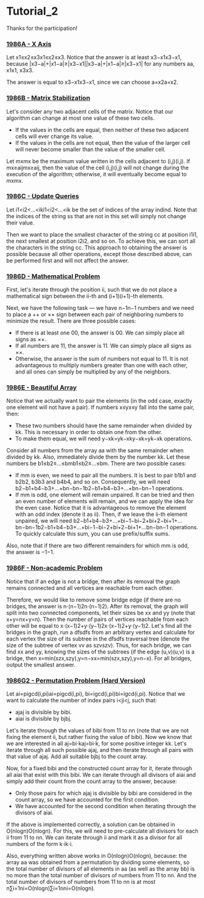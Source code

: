 # Tutorial_2

Thanks for the participation!

 
### [1986A - X Axis](../problems/A._X_Axis.md "Codeforces Round 954 (Div. 3)")

Let x1≤x2≤x3x1≤x2≤x3. Notice that the answer is at least x3−x1x3−x1, because |x3−a|+|x1−a|≥|x3−x1||x3−a|+|x1−a|≥|x3−x1| for any numbers aa, x1x1, x3x3.

The answer is equal to x3−x1x3−x1, since we can choose a=x2a=x2.

 
### [1986B - Matrix Stabilization](../problems/B._Matrix_Stabilization.md "Codeforces Round 954 (Div. 3)")

Let's consider any two adjacent cells of the matrix. Notice that our algorithm can change at most one value of these two cells.

* If the values in the cells are equal, then neither of these two adjacent cells will ever change its value.
* If the values in the cells are not equal, then the value of the larger cell will never become smaller than the value of the smaller cell.

Let mxmx be the maximum value written in the cells adjacent to (i,j)(i,j). If mx≥aijmx≥aij, then the value of the cell (i,j)(i,j) will not change during the execution of the algorithm; otherwise, it will eventually become equal to mxmx.

 
### [1986C - Update Queries](../problems/C._Update_Queries.md "Codeforces Round 954 (Div. 3)")

Let i1<i2<…<iki1<i2<…<ik be the set of indices of the array indind. Note that the indices of the string ss that are not in this set will simply not change their value.

Then we want to place the smallest character of the string cc at position i1i1, the next smallest at position i2i2, and so on. To achieve this, we can sort all the characters in the string cc. This approach to obtaining the answer is possible because all other operations, except those described above, can be performed first and will not affect the answer.

 
### [1986D - Mathematical Problem](../problems/D._Mathematical_Problem.md "Codeforces Round 954 (Div. 3)")

First, let's iterate through the position ii, such that we do not place a mathematical sign between the ii-th and (i+1)(i+1)-th elements.

Next, we have the following task — we have n−1n−1 numbers and we need to place a ++ or ×× sign between each pair of neighboring numbers to minimize the result. There are three possible cases:

* If there is at least one 00, the answer is 00. We can simply place all signs as ××.
* If all numbers are 11, the answer is 11. We can simply place all signs as ××.
* Otherwise, the answer is the sum of numbers not equal to 11. It is not advantageous to multiply numbers greater than one with each other, and all ones can simply be multiplied by any of the neighbors.
 
### [1986E - Beautiful Array](../problems/E._Beautiful_Array.md "Codeforces Round 954 (Div. 3)")

Notice that we actually want to pair the elements (in the odd case, exactly one element will not have a pair). If numbers x≤yx≤y fall into the same pair, then:

* These two numbers should have the same remainder when divided by kk. This is necessary in order to obtain one from the other.
* To make them equal, we will need y−xk=yk−xky−xk=yk−xk operations.

Consider all numbers from the array aa with the same remainder when divided by kk. Also, immediately divide them by the number kk. Let these numbers be b1≤b2≤…≤bmb1≤b2≤…≤bm. There are two possible cases:

* If mm is even, we need to pair all the numbers. It is best to pair b1b1 and b2b2, b3b3 and b4b4, and so on. Consequently, we will need b2−b1+b4−b3+…+bn−bn−1b2−b1+b4−b3+…+bn−bn−1 operations.
* If mm is odd, one element will remain unpaired. It can be tried and then an even number of elements will remain, and we can apply the idea for the even case. Notice that it is advantageous to remove the element with an odd index (denote it as ii). Then, if we leave the ii-th element unpaired, we will need b2−b1+b4−b3+…+bi−1−bi−2+bi+2−bi+1+…bn−bn−1b2−b1+b4−b3+…+bi−1−bi−2+bi+2−bi+1+…bn−bn−1 operations. To quickly calculate this sum, you can use prefix/suffix sums.

Also, note that if there are two different remainders for which mm is odd, the answer is −1−1.

 
### [1986F - Non-academic Problem](../problems/F._Non-academic_Problem.md "Codeforces Round 954 (Div. 3)")

Notice that if an edge is not a bridge, then after its removal the graph remains connected and all vertices are reachable from each other.

Therefore, we would like to remove some bridge edge (if there are no bridges, the answer is n⋅(n−1)2n⋅(n−1)2). After its removal, the graph will split into two connected components, let their sizes be xx and yy (note that x+y=nx+y=n). Then the number of pairs of vertices reachable from each other will be equal to x⋅(x−1)2+y⋅(y−1)2x⋅(x−1)2+y⋅(y−1)2. Let's find all the bridges in the graph, run a dfsdfs from an arbitrary vertex and calculate for each vertex the size of its subtree in the dfsdfs traversal tree (denote the size of the subtree of vertex vv as szvszv). Thus, for each bridge, we can find xx and yy, knowing the sizes of the subtrees (if the edge (u,v)(u,v) is a bridge, then x=min(szx,szy),y=n−xx=min(szx,szy),y=n−x). For all bridges, output the smallest answer.

 
### [1986G2 - Permutation Problem (Hard Version)](../problems/G2._Permutation_Problem_(Hard_Version).md "Codeforces Round 954 (Div. 3)")

Let ai=pigcd(i,pi)ai=pigcd(i,pi), bi=igcd(i,pi)bi=igcd(i,pi). Notice that we want to calculate the number of index pairs i<ji<j, such that:

* ajaj is divisible by bibi.
* aiai is divisible by bjbj.

Let's iterate through the values of bibi from 11 to nn (note that we are not fixing the element ii, but rather fixing the value of bibi). Now we know that we are interested in all aj=bi⋅kaj=bi⋅k, for some positive integer kk. Let's iterate through all such possible ajaj, and then iterate through all pairs with that value of ajaj. Add all suitable bjbj to the count array.

Now, for a fixed bibi and the constructed count array for it, iterate through all aiai that exist with this bibi. We can iterate through all divisors of aiai and simply add their count from the count array to the answer, because:

* Only those pairs for which ajaj is divisible by bibi are considered in the count array, so we have accounted for the first condition.
* We have accounted for the second condition when iterating through the divisors of aiai.

If the above is implemented correctly, a solution can be obtained in O(nlogn)O(nlogn). For this, we will need to pre-calculate all divisors for each ii from 11 to nn. We can iterate through ii and mark it as a divisor for all numbers of the form k⋅ik⋅i.

Also, everything written above works in O(nlogn)O(nlogn), because: the array aa was obtained from a permutation by dividing some elements, so the total number of divisors of all elements in aa (as well as the array bb) is no more than the total number of divisors of numbers from 11 to nn. And the total number of divisors of numbers from 11 to nn is at most n∑i=1ni=O(nlogn)∑i=1nni=O(nlogn).


